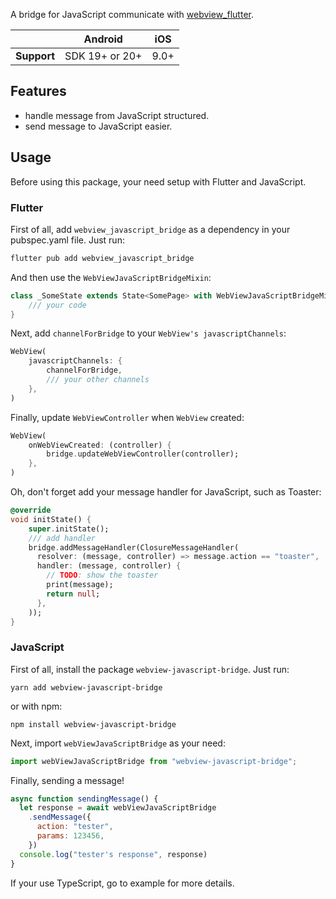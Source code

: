 
A bridge for JavaScript communicate with [webview_flutter](https://pub.dev/packages/webview_flutter).

|             | Android        | iOS  |
| ----------- | -------------- | ---- |
| **Support** | SDK 19+ or 20+ | 9.0+ |

## Features

* handle message from JavaScript structured.
* send message to JavaScript easier.

## Usage

Before using this package, your need setup with Flutter and JavaScript.

### Flutter

First of all, add `webview_javascript_bridge` as a dependency in your pubspec.yaml file. Just run:

```dart
flutter pub add webview_javascript_bridge
```

And then use the `WebViewJavaScriptBridgeMixin`:

```dart
class _SomeState extends State<SomePage> with WebViewJavaScriptBridgeMixin {
    /// your code
}
```

Next, add `channelForBridge` to your `WebView's javascriptChannels`:

```dart
WebView(
    javascriptChannels: {
        channelForBridge,
        /// your other channels
    },
)
```

Finally, update `WebViewController` when `WebView` created:

```dart
WebView(
    onWebViewCreated: (controller) {
        bridge.updateWebViewController(controller);
    },
)
```

Oh, don't forget add your message handler for JavaScript, such as Toaster:

```dart
@override
void initState() {
    super.initState();
    /// add handler
    bridge.addMessageHandler(ClosureMessageHandler(
      resolver: (message, controller) => message.action == "toaster",
      handler: (message, controller) {
        // TODO: show the toaster
        print(message);
        return null;
      },
    ));
}
```

### JavaScript

First of all, install the package `webview-javascript-bridge`. Just run:

```yarn
yarn add webview-javascript-bridge
```

or with npm:

```npm
npm install webview-javascript-bridge
```

Next, import `webViewJavaScriptBridge` as your need:

```javascript
import webViewJavaScriptBridge from "webview-javascript-bridge";
```

Finally, sending a message!

```javascript
async function sendingMessage() {
  let response = await webViewJavaScriptBridge
    .sendMessage({
      action: "tester",
      params: 123456,
    })
  console.log("tester's response", response)
}
```

If your use TypeScript, go to example for more details.
